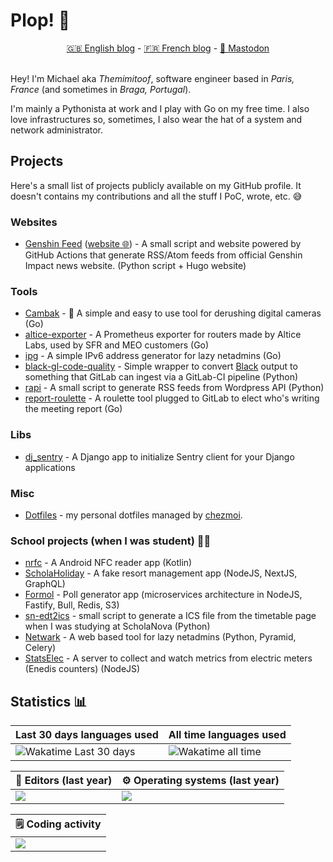 # Plop! 🖖

<div align="center">
    <a href="https://mvieira.fr">🇬🇧 English blog</a> - <a href="https://themimitoof.fr">🇫🇷 French blog</a> - <a rel="me" href="https://pouet.pt/@themimitoof">🐘 Mastodon</a>
</div>

<br />

Hey! I'm Michael aka _Themimitoof_, software engineer based in _Paris, France_ (and sometimes in _Braga, Portugal_).

I'm mainly a Pythonista at work and I play with Go on my free time. I also love infrastructures so, sometimes, I also wear the hat of a system and network administrator.

## Projects

Here's a small list of projects publicly available on my GitHub profile. It doesn't contains my contributions and all the stuff I PoC, wrote, etc. 😅

### Websites

 - [Genshin Feed](https://github.com/Themimitoof/genshin-feed) ([website 🌐](https://genshin-feed.com/)) - A small script and website powered by GitHub Actions that generate RSS/Atom feeds from official Genshin Impact news website. (Python script + Hugo website)

### Tools

 - [Cambak](https://github.com/Themimitoof/cambak) - 📸 A simple and easy to use tool for derushing digital cameras (Go)
 - [altice-exporter](https://github.com/Themimitoof/altice-exporter) - A Prometheus exporter for routers made by Altice Labs, used by SFR and MEO customers (Go)
 - [ipg](https://github.com/Themimitoof/ipg) - A simple IPv6 address generator for lazy netadmins (Go)
 - [black-gl-code-quality](https://github.com/Themimitoof/black-gl-code-quality) - Simple wrapper to convert [Black](https://github.com/psf/black) output to something that GitLab can ingest via a GitLab-CI pipeline (Python)
 - [rapi](https://github.com/Themimitoof/rapi) -  A small script to generate RSS feeds from Wordpress API  (Python)
 - [report-roulette](https://github.com/Themimitoof/report-roulette) - A roulette tool plugged to GitLab to elect who's writing the meeting report (Go)

### Libs

 - [dj_sentry](https://github.com/Gandi/dj_sentry) - A Django app to initialize Sentry client for your Django applications

### Misc

 - [Dotfiles](https://github.com/Themimitoof/dotfiles) - my personal dotfiles managed by [chezmoi](https://github.com/twpayne/chezmoi/).

### School projects (when I was student) 🧑‍🎓

 - [nrfc](https://github.com/Themimitoof/nrfc) - A Android NFC reader app (Kotlin)
 - [ScholaHoliday](https://github.com/SN-DAI18-20/ScholaHoliday) - A fake resort management app (NodeJS, NextJS, GraphQL)
 - [Formol](https://github.com/SN-DAI18-20/Formol) - Poll generator app (microservices architecture in NodeJS, Fastify, Bull, Redis, S3)
 - [sn-edt2ics](https://github.com/Themimitoof/sn-edt2ics) - small script to generate a ICS file from the timetable page when I was studying at ScholaNova (Python)
 - [Netwark](https://github.com/Themimitoof/netwark) - A web based tool for lazy netadmins (Python, Pyramid, Celery)
 - [StatsElec](https://github.com/Themimitoof/StatsElec-Web) - A server to collect and watch metrics from electric meters (Enedis counters) (NodeJS)

## Statistics 📊

| Last 30 days languages used | All time languages used |
|--------------|----------|
| ![Wakatime Last 30 days](https://wakatime.com/share/@themimitoof/b8f98557-7776-4340-a548-5a81b66d2ffe.png) |  ![Wakatime all time](https://wakatime.com/share/@themimitoof/019ba596-7d71-49a0-9df1-57509846a835.png)

| 📒 Editors (last year) | ⚙️ Operating systems (last year) |
|--------------|----------|
| <a href="https://wakatime.com"><img src="https://wakatime.com/share/@themimitoof/2775e836-0adf-4858-8604-6eef2e610f99.png" /></a> |  <a href="https://wakatime.com"><img src="https://wakatime.com/share/@themimitoof/04c81452-c6c1-4bea-810f-7ace9973c4dd.png" /></a> |

| 🗒️ Coding activity |
|--------------------|
| <a href="https://wakatime.com"><img src="https://wakatime.com/share/@themimitoof/8870afb9-b287-4939-94e8-e9f3d91a774c.png" /></a> |
